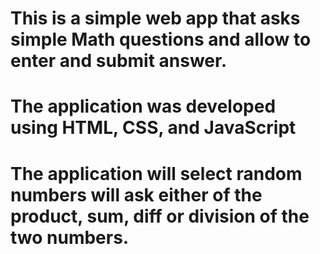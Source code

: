 # This is a simple web app that asks simple Math questions and allow to enter and submit answer.
# The application was developed using HTML, CSS, and JavaScript

# The application will select random numbers will ask either of the product, sum, diff or division of the two numbers.

#
